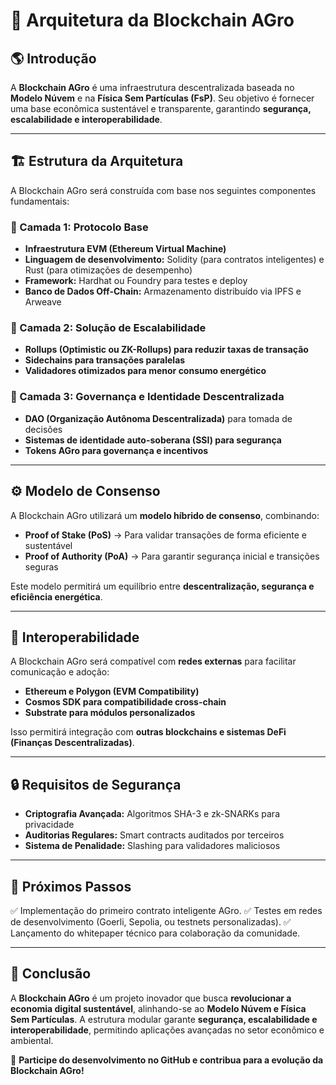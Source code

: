 # 📌 Arquitetura da Blockchain AGro

## 🌎 Introdução
A **Blockchain AGro** é uma infraestrutura descentralizada baseada no **Modelo Núvem** e na **Física Sem Partículas (FsP)**. Seu objetivo é fornecer uma base econômica sustentável e transparente, garantindo **segurança, escalabilidade e interoperabilidade**.

---

## 🏗 Estrutura da Arquitetura
A Blockchain AGro será construída com base nos seguintes componentes fundamentais:

### 🔹 Camada 1: Protocolo Base
- **Infraestrutura EVM (Ethereum Virtual Machine)**
- **Linguagem de desenvolvimento:** Solidity (para contratos inteligentes) e Rust (para otimizações de desempenho)
- **Framework:** Hardhat ou Foundry para testes e deploy
- **Banco de Dados Off-Chain:** Armazenamento distribuído via IPFS e Arweave

### 🔹 Camada 2: Solução de Escalabilidade
- **Rollups (Optimistic ou ZK-Rollups) para reduzir taxas de transação**
- **Sidechains para transações paralelas**
- **Validadores otimizados para menor consumo energético**

### 🔹 Camada 3: Governança e Identidade Descentralizada
- **DAO (Organização Autônoma Descentralizada)** para tomada de decisões
- **Sistemas de identidade auto-soberana (SSI) para segurança**
- **Tokens AGro para governança e incentivos**

---

## ⚙️ Modelo de Consenso
A Blockchain AGro utilizará um **modelo híbrido de consenso**, combinando:

- **Proof of Stake (PoS)** → Para validar transações de forma eficiente e sustentável
- **Proof of Authority (PoA)** → Para garantir segurança inicial e transições seguras

Este modelo permitirá um equilíbrio entre **descentralização, segurança e eficiência energética**.

---

## 🔗 Interoperabilidade
A Blockchain AGro será compatível com **redes externas** para facilitar comunicação e adoção:

- **Ethereum e Polygon (EVM Compatibility)**
- **Cosmos SDK para compatibilidade cross-chain**
- **Substrate para módulos personalizados**

Isso permitirá integração com **outras blockchains e sistemas DeFi (Finanças Descentralizadas)**.

---

## 🔒 Requisitos de Segurança
- **Criptografia Avançada:** Algoritmos SHA-3 e zk-SNARKs para privacidade
- **Auditorias Regulares:** Smart contracts auditados por terceiros
- **Sistema de Penalidade:** Slashing para validadores maliciosos

---

## 🚀 Próximos Passos
✅ Implementação do primeiro contrato inteligente AGro.
✅ Testes em redes de desenvolvimento (Goerli, Sepolia, ou testnets personalizadas).
✅ Lançamento do whitepaper técnico para colaboração da comunidade.

---

## 📜 Conclusão
A **Blockchain AGro** é um projeto inovador que busca **revolucionar a economia digital sustentável**, alinhando-se ao **Modelo Núvem e Física Sem Partículas**. A estrutura modular garante **segurança, escalabilidade e interoperabilidade**, permitindo aplicações avançadas no setor econômico e ambiental.

🚀 **Participe do desenvolvimento no GitHub e contribua para a evolução da Blockchain AGro!**

